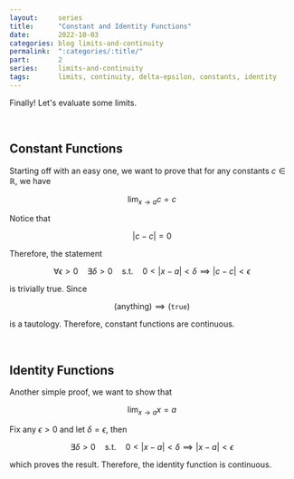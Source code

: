 ```yaml
---
layout:     series
title:      "Constant and Identity Functions"
date:       2022-10-03
categories: blog limits-and-continuity
permalink:  ":categories/:title/"
part:       2
series:     limits-and-continuity
tags:       limits, continuity, delta-epsilon, constants, identity
---
```


Finally! Let's evaluate some limits.

<br>

## Constant Functions

Starting off with an easy one, we want to prove that for any constants $c \in \mathbb{R}$, we have

$$
\lim_{x \rightarrow a} c = c
$$

Notice that 

$$
\lvert c - c \rvert = 0
$$

Therefore, the statement

$$
\forall \epsilon > 0 \quad \exists \delta > 0 \quad \text{s.t.} \quad 0 < \lvert x - a \rvert < \delta \implies \lvert c - c \rvert < \epsilon
$$

is trivially true. Since 

$$
(\text{anything}) \implies (\texttt{true})
$$ 

is a tautology. Therefore, constant functions are continuous.


<br>


## Identity Functions

Another simple proof, we want to show that 

$$
\lim_{x \rightarrow a} x = a
$$

Fix any $\epsilon > 0$ and let $\delta = \epsilon$, then

$$
\exists \delta > 0 \quad \text{s.t.} \quad 0 < \lvert x - a \rvert < \delta \implies \lvert x - a \rvert < \epsilon
$$

which proves the result. Therefore, the identity function is continuous.